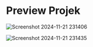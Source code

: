 <h1>Preview Projek</h1>

![Screenshot 2024-11-21 231406](https://github.com/user-attachments/assets/93d81d71-02a2-44b3-8f75-0f8a3633f01c)

![Screenshot 2024-11-21 231435](https://github.com/user-attachments/assets/34cd76bd-df0f-4e76-b062-5c2237d625b4)

